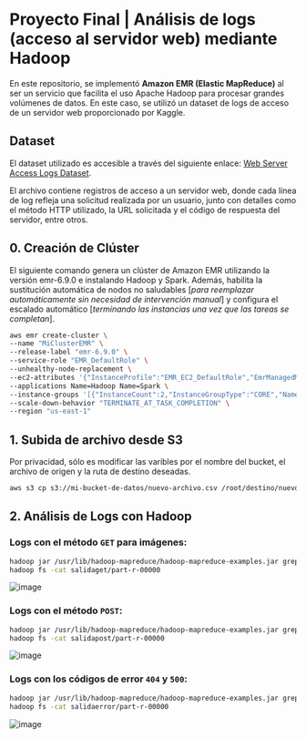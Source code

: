 # Proyecto Final | Análisis de logs (acceso al servidor web) mediante Hadoop
En este repositorio, se implementó **Amazon EMR (Elastic MapReduce)** al ser un servicio que facilita el uso Apache Hadoop para procesar grandes volúmenes de datos. En este caso, se utilizó un dataset de logs de acceso de un servidor web proporcionado por Kaggle.

## Dataset
El dataset utilizado es accesible a través del siguiente enlace: [Web Server Access Logs Dataset](https://www.kaggle.com/datasets/eliasdabbas/web-server-access-logs 'web-server-access-logs').

El archivo contiene registros de acceso a un servidor web, donde cada línea de log refleja una solicitud realizada por un usuario, junto con detalles como el método HTTP utilizado, la URL solicitada y el código de respuesta del servidor, entre otros.

## 0. Creación de Clúster
El siguiente comando genera un clúster de Amazon EMR utilizando la versión emr-6.9.0 e instalando Hadoop y Spark. Además, habilita la sustitución automática de nodos no saludables [*para reemplazar automáticamente sin necesidad de intervención manual*] y configura el escalado automático [*terminando las instancias una vez que las tareas se completan*].
```bash
aws emr create-cluster \
--name "MiClusterEMR" \
--release-label "emr-6.9.0" \
--service-role "EMR_DefaultRole" \
--unhealthy-node-replacement \
--ec2-attributes '{"InstanceProfile":"EMR_EC2_DefaultRole","EmrManagedMasterSecurityGroup":"sg-055a650e5c5a86fb0","EmrManagedSlaveSecurityGroup":"sg-0ff63f78ded1d403d","AvailabilityZone":"us-east-1b"}' \
--applications Name=Hadoop Name=Spark \
--instance-groups '[{"InstanceCount":2,"InstanceGroupType":"CORE","Name":"CORE","InstanceType":"m5.xlarge","EbsConfiguration":{"EbsBlockDeviceConfigs":[{"VolumeSpecification":{"VolumeType":"gp2","SizeInGB":32},"VolumesPerInstance":2}]}},{"InstanceCount":1,"InstanceGroupType":"MASTER","Name":"MASTER","InstanceType":"m5.xlarge","EbsConfiguration":{"EbsBlockDeviceConfigs":[{"VolumeSpecification":{"VolumeType":"gp2","SizeInGB":32},"VolumesPerInstance":2}]}}]' \
--scale-down-behavior "TERMINATE_AT_TASK_COMPLETION" \
--region "us-east-1"
```

## 1. Subida de archivo desde S3
Por privacidad, sólo es modificar las varibles por el nombre del bucket, el archivo de origen y la ruta de destino deseadas.
```bash
aws s3 cp s3://mi-bucket-de-datos/nuevo-archivo.csv /root/destino/nuevo-archivo.csv
```

## 2. Análisis de Logs con Hadoop
### Logs con el método `GET` para imágenes:
```bash
hadoop jar /usr/lib/hadoop-mapreduce/hadoop-mapreduce-examples.jar grep input/access.log.bz2 salidaget "GET /image/"
hadoop fs -cat salidaget/part-r-00000
```
![image](https://github.com/user-attachments/assets/0ecd8585-36e4-4078-ba9b-7fb5c7844751)

### Logs con el método `POST`:
```bash
hadoop jar /usr/lib/hadoop-mapreduce/hadoop-mapreduce-examples.jar grep input/access.log.bz2 salidapost "POST"
hadoop fs -cat salidapost/part-r-00000
```
![image](https://github.com/user-attachments/assets/09a4b84c-581e-4fcc-8376-15812ffaa0b5)

### Logs con los códigos de error `404` y `500`:
```bash
hadoop jar /usr/lib/hadoop-mapreduce/hadoop-mapreduce-examples.jar grep input/access.log.bz2 salidaerror "404|500"
hadoop fs -cat salidaerror/part-r-00000
```
![image](https://github.com/user-attachments/assets/8c1fe44f-f43d-44d1-aa95-cecb4ab7d4a7)
